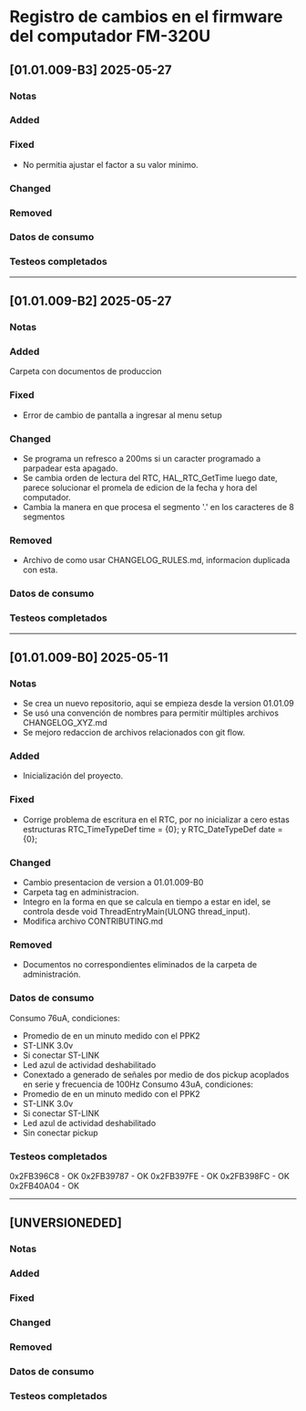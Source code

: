 # Registro de cambios en el firmware del computador FM-320U


## [01.01.009-B3] 2025-05-27

### Notas

### Added

### Fixed
- No permitia ajustar el factor a su valor minimo.

### Changed

### Removed

### Datos de consumo

### Testeos completados

---------------------------------------------------------------------------------------------------

## [01.01.009-B2] 2025-05-27

### Notas

### Added
Carpeta con documentos de produccion

### Fixed
- Error de cambio de pantalla a ingresar al menu setup

### Changed
- Se programa un refresco a 200ms si un caracter programado a parpadear esta apagado.
- Se cambia orden de lectura del RTC, HAL_RTC_GetTime luego date, parece solucionar el promela de edicion de la fecha y hora del computador.
- Cambia la manera en que procesa el segmento '.' en los caracteres de 8 segmentos

### Removed
- Archivo de como usar CHANGELOG_RULES.md, informacion duplicada con esta.

### Datos de consumo

### Testeos completados

---------------------------------------------------------------------------------------------------

## [01.01.009-B0] 2025-05-11

### Notas
- Se crea un nuevo repositorio, aqui se empieza  desde la version 01.01.09
- Se usó una convención de nombres para permitir múltiples archivos CHANGELOG_XYZ.md
- Se mejoro redaccion de archivos relacionados con git flow.

### Added
- Inicialización del proyecto.

### Fixed
- Corrige problema de escritura en el RTC, por no inicializar a cero estas estructuras RTC_TimeTypeDef time = {0}; y  RTC_DateTypeDef date = {0};

### Changed
- Cambio presentacion de version a 01.01.009-B0
- Carpeta tag en administracion.
- Integro en la forma en que se calcula en tiempo a estar en idel, se  controla desde void ThreadEntryMain(ULONG thread_input).
- Modifica archivo CONTRIBUTING.md

### Removed
 - Documentos no correspondientes eliminados de la carpeta de administración.

### Datos de consumo
Consumo 76uA, condiciones:
- Promedio de en un minuto medido con el PPK2
- ST-LINK 3.0v
- Si conectar ST-LINK
- Led azul de actividad deshabilitado
- Conextado a generado de señales por medio de dos pickup acoplados en serie y frecuencia de 100Hz
Consumo 43uA, condiciones:
- Promedio de en un minuto medido con el PPK2
- ST-LINK 3.0v
- Si conectar ST-LINK
- Led azul de actividad deshabilitado
- Sin conectar pickup

### Testeos completados
0x2FB396C8 - OK
0x2FB39787 - OK
0x2FB397FE - OK
0x2FB398FC - OK
0x2FB40A04 - OK

---------------------------------------------------------------------------------------------------

## [UNVERSIONEDED]

### Notas

### Added

### Fixed

### Changed

### Removed

### Datos de consumo

### Testeos completados